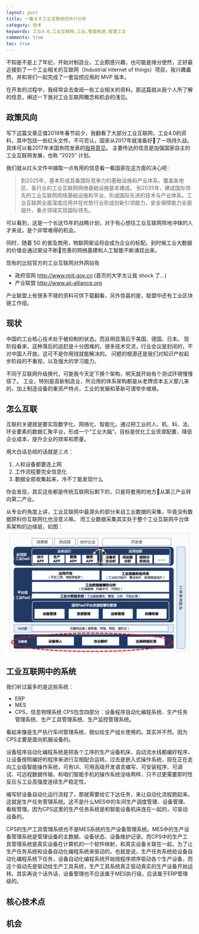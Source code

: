 ```yaml
---
layout: post
title: 一篇关于工业互联网的外行分析
category: 技术
keywords: 工业4.0,工业互联网,工业,智能制造,智慧工业
comments: true
toc: true
---
```


不知是不是上了年纪，开始对制造业，工业颇感兴趣，也可能是缘分使然，正好最近接到了一个工业相关的互联网（Industrial internet of things）项目，我兴趣盎然，并和哥们一起完成了一套监控应用的 MVP 版本。

在开发的过程中，我经常会去查阅一些工业相关的资料。那这篇就从我个人所了解的信息，阐述一下我对工业互联网概念和机会的浅见。

## 政策风向
写下这篇文章正值2019年春节前夕，我翻看了大部分工业互联网，工业4.0的资料，其中包括一些红头文件。不可否认，国家从2017年就准备好了一场持久战，具体可以看2017年末国务院发表的[指导意见](http://www.gov.cn/zhengce/content/2017-11/27/content_5242582.htm)。
主要传达的信息是加强国家自主的工业互联网发展，也称 “2025” 计划。

我们就从红头文件中摘取一点有用的信息看一看国家在这方面的决心吧：
> 到2025年，基本形成具备国际竞争力的基础设施和产业体系。覆盖各地区、各行业的工业互联网网络基础设施基本建成。
> 到2035年，建成国际领先的工业互联网网络基础设施和平台，形成国际先进的技术与产业体系，工业互联网全面深度应用并在优势行业形成创新引领能力，安全保障能力全面提升，重点领域实现国际领先。

可以看到，这是一个长达15年的战略计划，对于有心想往工业互联网阵地冲锋的人才来说，是个非常难得的机会。

同时，随着 5G 的普及商用，物联网架设将会成为企业的标配。到时候工业大数据的价值会通过架设不断完善的网络基建和人工智能不断涌现出来。

现有的比较官方的工业互联网对外网站有
- 政府官网 http://www.miit.gov.cn (首页的大字太让我 shock 了...)
- 产业联盟 http://www.aii-alliance.org

产业联盟上有很多不错的资料可供下载翻看，另外惊喜的是，联盟中还有工业区块链工作组。

## 现状
中国的工业核心技术处于被抑制的状态。而且明显落后于美国、德国、日本。
现阶段看来，这种落后的追赶是十分困难的，很多技术交流，行业会议是封闭的，不对中国人开放。这可不是你用钱就能解决的。
问题的根源还是我们对知识产权起步阶段的不重视，以及强大的学习能力。

不同于互联网升级换代，可能我今天定下换个架构，明天就开始有个测试环境慢慢搭了。
工业，特别是高新制造业，所沿用的体系架构都是从老牌资本主义那儿来的，加上制造设备的重资产特点，工业的发展和革新可谓举步维艰。

## 怎么互联
互联的关键就是要实现数字化、网络化、智能化。通过把工业的人、机、料、法、环全要素的数据汇聚平台，形成一个“工业大脑”。目标是优化工业资源配置，降低企业成本，提升企业的效率和质量。

用大白话总结的话就是三点：
1. 人和设备都要连上网
2. 工作流程要完全信息化
3. 数据全部收集起来，冷不丁能发现什么

你会发现，其实这些都是传统互联网玩剩下的，只是将套用的地方从第三产业转向第二产业。

从专业的角度上讲，工业互联网中最源头的部分来自工业数据的采集，毕竟没有数据原料你互联网化也没意义嘛。
而工业数据采集其实处于整个工业互联网平台体系架构的边缘层，如图：
![体系结构](/assets/img/miit/structure.png)


## 工业互联网中的系统
我们听过最多的是这些系统：
- ERP
- MES
- CPS，信息物理系统
  CPS包含四部分：设备程序自动化编程系统、生产任务管理系统、生产工具管理系统、生产监控管理系统。

看起来像是生产执行车间管理系统，貌似给生产组长使用的。其实并不然。因为CPS主要是面向机器设备的。

设备程序自动化编程系统是把各个工序的生产设备机床、自动流水线都编好程序，让设备按照编好的程序来进行互相配合运转。过去是嵌入式操作系统，现在正在走向工业级智能操作系统，可有UI、可用高级开发语言编写、可安装程序、可调试、可远程数据传输，和咱们智能手机的操作系统没啥两样，只不过更需要即时性反应与工业高强度连续生产稳定性。

编写好设备自动化运行流程了，那就需要给它下达任务，来让自动化流程跑起来。这就是生产任务管理系统。这不是什么MES中的车间生产调度管理、设备管理、看板管理。因为CPS这里的生产任务系统是和智能设备机床连在一起的，可驱动设备的。

CPS的生产工具管理系统也不是MES系统的生产设备管理系统。MES中的生产设备管理系统是管理设备的主数据、设备状态、设备维护记录。而CPS中的生产工具管理系统是真实设备在计算机的一个软件映射，和真实设备关联在一起，为了让生产任务系统和设备自动化编程系统来驱动的。也就是说，生产任务系统给设备自动化编程系统下任务，设备自动化编程系统开始按程序顺序驱动各个生产设备，而这个驱动先是驱动给生产工具系统，生产工具系统真正驱动真实的生产设备开始运转。其实再说个话外话，设备管理也不应该属于MES执行级，应该属于ERP管理级的。

## 核心技术点

## 机会
